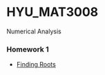 # HYU_MAT3008
Numerical Analysis

### Homework 1
- [Finding Roots](https://github.com/pch6828/HYU_MAT3008/tree/master/HW1)
